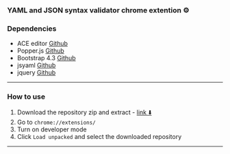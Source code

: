 ### YAML and JSON syntax validator chrome extention ⚙️

### Dependencies

- ACE editor [Github](https://github.com/ajaxorg/ace)
- Popper.js [Github](https://github.com/popperjs/popper-core)
- Bootstrap 4.3 [Github](https://github.com/twbs/bootstrap)
- jsyaml [Github](https://github.com/nodeca/js-yaml)
- jquery [Github](https://github.com/jquery/jquery)
****

### How to use

1. Download the repository zip and extract - [link ⬇️](https://github.com/yotamloe/yaml-json-valididator-chrome-extention/archive/master.zip)
2. Go to `chrome://extensions/`
3. Turn on developer mode
4. Click `Load unpacked` and select the downloaded repository
***